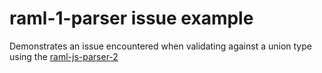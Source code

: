 raml-1-parser issue example
===========================

Demonstrates an issue encountered when validating against a union type using the [raml-js-parser-2](https://github.com/raml-org/raml-js-parser-2)